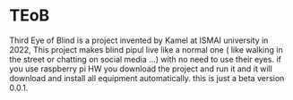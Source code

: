 # TEoB
Third Eye of Blind is a project invented by Kamel at ISMAI university in 2022, This project makes blind pipul live like a normal one ( like walking in the street or chatting on social media ...) with no need to use their eyes. if you use raspberry pi HW you download the project and run it and it will download and install all equipment automatically. this is just a beta version 0.0.1.

